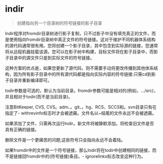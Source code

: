 # indir

> 创建指向另一个目录树的符号链接的影子目录

lndir程序对fromdir目录树进行影子复制，只不过影子中没有填充真正的文件，而是使用指向fromdir目录树中真正文件的符号链接。这对于维护不同机器体系结构的源代码通常很有用。您将创建一个影子目录，其中包含到实际源的链接，您通常将从远程机器挂载该源。您可以在影子树中构建，目标文件将在影子目录中，而影子目录中的源文件只是到实际文件的符号链接。

这种方案的优点是，如果您更新了源代码，则不需要手动将更改传播到其他体系结构，因为所有影子目录中的所有源代码都是指向实际内容的符号链接:只需cd到影子目录并重新编译即可。

todir参数是可选的，默认为当前目录。fromdir参数可能是相对的(例如，…/src)，并且相对于todir(而不是当前目录)。

注意BitKeeper, CVS, CVS。adm、。git、。hg、RCS、SCCS和。svn目录只有在指定了- withrevinfo标志时才会被遮蔽。文件名以~结尾的文件永远不会被遮蔽。

如果添加了文件，只需再次运行lndir。新文件将被静默添加。将检查旧文件是否具有正确的链接。

删除文件是一个更痛苦的问题;这些符号只会指向永远不会着陆。

如果fromdir中的文件是一个符号链接，那么lndir将在todir中创建相同的链接，而不是链接回fromdir中的(符号链接)条目。- ignorelinks标志改变这种行为。
